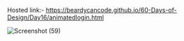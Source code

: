 Hosted link:- https://beardycancode.github.io/60-Days-of-Design/Day16/animatedlogin.html

![Screenshot (59)](https://github.com/Beardycancode/60-Days-of-Design/assets/96344411/f4df8530-40ef-441a-acf5-344d023b8a48)
